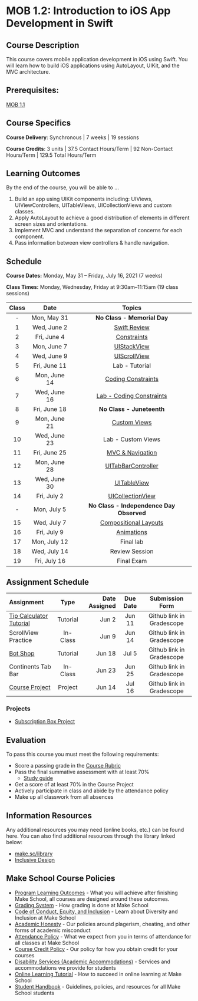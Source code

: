 # MOB 1.2: Introduction to iOS App Development in Swift

## Course Description

This course covers mobile application development in iOS using Swift. You will learn how to build iOS applications using AutoLayout, UIKit, and the MVC architecture.

## Prerequisites:

[MOB 1.1](https://github.com/Make-School-Courses/MOB-1.1-Introduction-to-Swift)

## Course Specifics

**Course Delivery**: Synchronous | 7 weeks | 19 sessions

**Course Credits**: 3 units | 37.5 Contact Hours/Term | 92 Non-Contact Hours/Term | 129.5 Total Hours/Term

## Learning Outcomes

By the end of the course, you will be able to ...

1. Build an app using UIKit components including: UIViews, UIViewControllers, UITableViews, UICollectionViews and custom classes.
1. Apply AutoLayout to achieve a good distribution of elements in different screen sizes and orientations.
1. Implement MVC and understand the separation of concerns for each component.
1. Pass information between view controllers & handle navigation.

## Schedule

**Course Dates:** Monday, May 31 – Friday, July 16, 2021 (7 weeks)

**Class Times:** Monday, Wednesday, Friday at 9:30am–11:15am (19 class sessions)

| Class |          Date          |                 Topics                  |
|:-----:|:----------------------:|:---------------------------------------:|
|  - |  Mon, May 31         | **No Class - Memorial Day** |
|  1 |  Wed, June 2         | [Swift Review]              |
|  2 |  Fri, June 4         | [Constraints]               |
|  3 |  Mon, June 7         | [UIStackView]               |
|  4 |  Wed, June 9         | [UIScrollView]              |
|  5 |  Fri, June 11        | Lab - Tutorial              |
|  6 |  Mon, June 14        | [Coding Constraints]        |
|  7 |  Wed, June 16        | [Lab - Coding Constraints]  |
|  8 |  Fri, June 18        | **No Class - Juneteenth**   |
|  9 |  Mon, June 21        | [Custom Views]              |
| 10 |  Wed, June 23        | Lab - Custom Views          |
| 11 |  Fri, June 25        | [MVC & Navigation]          |
| 12 |  Mon, June 28        | [UITabBarController]        |
| 13 |  Wed, June 30        | [UITableView]               |
| 14 |  Fri, July 2         | [UICollectionView]          |
| -  |  Mon, July 5         | **No Class - Independence Day Observed** |
| 15 |  Wed, July 7         | [Compositional Layouts]     |
| 16 |  Fri, July 9         | [Animations]                |
| 17 |  Mon, July 12        | Final lab                   |
| 18 |  Wed, July 14        | Review Session              |
| 19 |  Fri, July 16        | Final Exam                  |

[Swift Review]: Lessons/Swift-Review/README.md
[Constraints]: Lessons/01-Autolayout/README.md
[UIStackView]: Lessons/01-Autolayout/README.md
[UIScrollView]: Lessons/02-AutoLayout/README.md
[Coding Constraints]: Lessons/03-CodingConstraints/README.md
[Lab - Coding Constraints]: Lessons/Lab-CodingConstraints/README.md
[Custom Views]: Lessons/04-CustomViews/README.md
[Lab - Custom Views]: Lessons/04-CustomViews/README.md
[MVC & Navigation]: Lessons/05-Intro-to-MVC/README.md
[UITabBarController]: Lessons/09-TabBarController/README.md
[Lab - UITabBarController]: Lessons/09-TabBarController/README.md
[UITableView]: Lessons/06-TableViews/README.md
[Lab - UITableView]: Lessons/06-TableViews/README.md
[UICollectionView]: Lessons/07-CollectionViews/README.md
[Compositional Layouts]: Lessons/08-CompositionalLayouts/README.md
[Animations]: Lessons/10-Animations/README.md

## Assignment Schedule

|    Assignment       | Type     | Date Assigned |   Due Date   |     Submission Form     |
|:--------------------|:--------:|--------------:|:------------:|:-----------------------:|
| [Tip Calculator Tutorial]| Tutorial |  Jun 2  |  Jun 11   | Github link in Gradescope  |
| ScrollView Practice | In-Class |  Jun 9       |  Jun 14  | Github link in Gradescope  |
| [Bot Shop]          | Tutorial |  Jun 18      |  Jul 5   | Github link in Gradescope  |
| Continents Tab Bar  | In-Class |  Jun 23      |  Jun 25  | Github link in Gradescope  |
| [Course Project]    | Project  |  Jun 14      |  Jul 16  | Github link in Gradescope  |

[Tip Calculator Tutorial]: https://www.makeschool.com/mediabook/oa/tutorials/build-a-tip-calculator-in-swift-4/intro-tip-calculator/
[Bot Shop]: https://www.makeschool.com/mediabook/oa/tutorials/bot-shop-ios-app-ihs/overview-of-bot-shop/
[Habitual App]: https://www.makeschool.com/academy/track/habitual-tutorial---swift-4
[Course Project]: Assignments/classProject.md

### Projects

- [Subscription Box Project](Assignments/classProject.md)

## Evaluation

To pass this course you must meet the following requirements:

- Score a passing grade in the [Course Rubric](https://docs.google.com/document/d/1gLRYwJFzJdnkVoCVweombI2LCDxuM7pv4q4atuKPXDg/edit?usp=sharing)
- Pass the final summative assessment with at least 70%
    - [Study guide](StudyGuide.md)
- Get a score of at least 70% in the Course Project
- Actively participate in class and abide by the attendance policy
- Make up all classwork from all absences

##  Information Resources

Any additional resources you may need (online books, etc.) can be found here. You can also find additional resources through the library linked below:

- [make.sc/library](http://make.sc/library)
- [Inclusive Design](https://developer.apple.com/design/human-interface-guidelines/inclusion/overview)

## Make School Course Policies

- [Program Learning Outcomes](https://make.sc/program-learning-outcomes) - What you will achieve after finishing Make School, all courses are designed around these outcomes.
- [Grading System](https://make.sc/grading-system) - How grading is done at Make School
- [Code of Conduct, Equity, and Inclusion](https://make.sc/code-of-conduct) - Learn about Diversity and Inclusion at Make School
- [Academic Honesty](https://make.sc/academic-honesty-policy) - Our policies around plagerism, cheating, and other forms of academic misconduct
- [Attendance Policy](https://make.sc/attendance-policy) - What we expect from you in terms of attendance for all classes at Make School
- [Course Credit Policy](https://make.sc/course-credit-policy) - Our policy for how you obtain credit for your courses
- [Disability Services (Academic Accommodations)](https://make.sc/disability-services) - Services and accommodations we provide for students
- [Online Learning Tutorial](https://make.sc/online-learning-tutorial) - How to succeed in online learning at Make School
- [Student Handbook](https://make.sc/student-handbook) - Guidelines, policies, and resources for all Make School students
